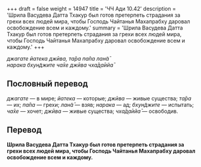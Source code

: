 +++
draft = false
weight = 14947
title = 'ЧЧ Ади 10.42'
description = 'Шрила Васудева Датта Тхакур был готов претерпеть страдания за грехи всех людей мира, чтобы Господь Чайтанья Махапрабху даровал освобождение всем и каждому.'
summary = 'Шрила Васудева Датта Тхакур был готов претерпеть страдания за грехи всех людей мира, чтобы Господь Чайтанья Махапрабху даровал освобождение всем и каждому.'
+++

_джагате йатека джӣва, та̄ра па̄па лан̃а̄  
нарака бхун̃джите ча̄хе джӣва чха̄д̣а̄ийа̄_

## Пословный перевод

_джагате_ — в мире; _йатека_ — которые; _джӣва_ — живые существа; _та̄ра_ — их; _па̄па_ — грехи; _лан̃а̄_ — взяв; _нарака_ — ад; _бхун̃джите_ — испытать; _ча̄хе_ — хочет; _джӣва_ — живые существа; _чха̄д̣а̄ийа̄_ — освободив.

## Перевод

**Шрила Васудева Датта Тхакур был готов претерпеть страдания за грехи всех людей мира, чтобы Господь Чайтанья Махапрабху даровал освобождение всем и каждому.**
